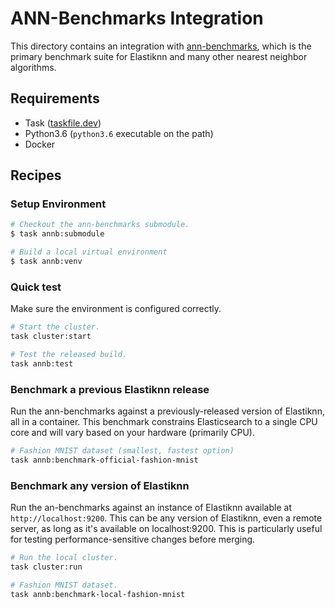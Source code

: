 # ANN-Benchmarks Integration

This directory contains an integration with [ann-benchmarks](https://github.com/erikbern/ann-benchmarks), which is the primary benchmark suite for Elastiknn and many other nearest neighbor algorithms.

## Requirements

- Task ([taskfile.dev](https://taskfile.dev/#/installation))
- Python3.6 (`python3.6` executable on the path)
- Docker

## Recipes

### Setup Environment

```bash
# Checkout the ann-benchmarks submodule.
$ task annb:submodule

# Build a local virtual environment
$ task annb:venv
```

### Quick test

Make sure the environment is configured correctly.

```bash
# Start the cluster.
task cluster:start

# Test the released build.
task annb:test
```

### Benchmark a previous Elastiknn release

Run the ann-benchmarks against a previously-released version of Elastiknn, all in a container.
This benchmark constrains Elasticsearch to a single CPU core and will vary based on your hardware (primarily CPU).  

```bash
# Fashion MNIST dataset (smallest, fastest option)
task annb:benchmark-official-fashion-mnist
```

### Benchmark any version of Elastiknn

Run the an-benchmarks against an instance of Elastiknn available at `http://localhost:9200`.
This can be any version of Elastiknn, even a remote server, as long as it's available on localhost:9200. 
This is particularly useful for testing performance-sensitive changes before merging. 

```bash
# Run the local cluster.
task cluster:run

# Fashion MNIST dataset.
task annb:benchmark-local-fashion-mnist
```
